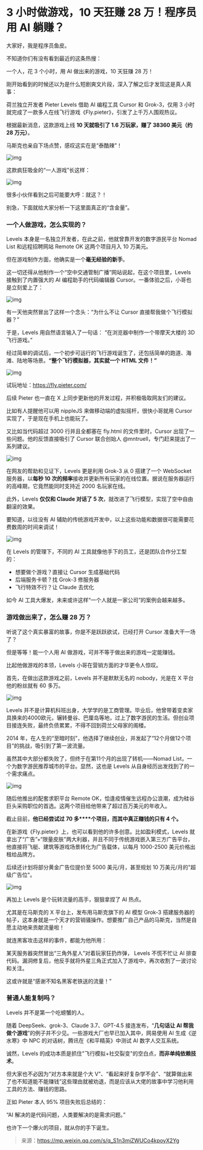 # 3 小时做游戏，10 天狂赚 28 万！程序员用 AI 躺赚？

大家好，我是程序员鱼皮。

不知道你们有没有看到最近的这条热搜：

一个人，花 3 个小时，用 AI 做出来的游戏，10 天狂赚 28 万！

刚开始看到的时候还以为是什么短剧爽文片段，深入了解之后才发现这是真人真事：

荷兰独立开发者 Pieter Levels 借助 AI 编程工具 Cursor 和 Grok-3，仅用 3 小时就完成了一款多人在线飞行游戏《Fly.pieter》，引发了上千万人围观热议。

根据最新消息，这款游戏上线 **10 天就吸引了 1.6 万玩家，赚了 38360 美元（约 28 万元）**。

马斯克也亲自下场点赞，感叹这实在是“泰酷辣”！

![img](https://pic.yupi.icu/yuyi/1741230448152-362341d5-23b1-446f-abd6-d8ad87c143dd.png)

这款疯狂吸金的“一人游戏”长这样：

![img](https://pic.yupi.icu/yuyi/1741248280343-ab70b052-6f8a-4c99-8e7f-0f8798d6261b.gif)

很多小伙伴看到之后可能要大呼：就这？！

别急，下面就给大家分析一下这里面真正的“含金量”。

### 一个人做游戏，怎么实现的？

Levels 本身是一名独立开发者，在此之前，他就曾靠开发的数字游民平台 Nomad List 和远程招聘网站 Remote OK 这两个项目月入 10 万美元。

但在游戏制作方面，他确实是一个**毫无经验的新手**。

这一切还得从他制作一个“空中交通管制广播”网站说起，在这个项目里，Levels 接触到了内置强大的 AI 编程助手的代码编辑器 Cursor。一番体验之后，小哥也是立刻爱上了：

![img](https://pic.yupi.icu/yuyi/1741249832510-b22ea3ea-827f-4c65-8a0e-982a0457495f.png)

有一天他突然冒出了这样一个念头：“为什么不让 Cursor 直接帮我做个飞行模拟器？”

于是，Levels 用自然语言输入了一句话： “在浏览器中制作一个带摩天大楼的 3D 飞行游戏。”

经过简单的调试后，一个初步可运行的飞行游戏诞生了，还包括简单的跑道、海滩、陆地等场景。**“整个飞行模拟器，其实就一个 HTML 文件！”**

![img](https://pic.yupi.icu/yuyi/1741250001933-eb17bd01-8c8c-4197-ad72-4315bb9add5b.png)

试玩地址：https://fly.pieter.com/

后续 Pieter 也一直在 X 上同步更新他的开发过程，并积极吸取网友们的建议。

比如有人提醒他可以用 nippleJS 来做移动端的虚拟摇杆，很快小哥就用 Cursor 实现了，于是现在手机上也能玩了。

又比如当代码超过 3000 行并且全都塞在 fly.html 的文件里时，Cursor 出现了一些问题。他的反馈直接吸引了 Cursor 联合创始人 @mntruell，专门赶来提出了一系列建议。

![img](https://pic.yupi.icu/yuyi/1741249958669-5b58d233-1185-410b-837d-e7044025c350.png)

在网友的帮助和见证下，Levels 更是利用 Grok-3 从 0 搭建了一个 WebSocket 服务器，以**每秒 10 次的频率**接收并更新所有玩家的在线位置。据说在服务器运行的高峰期，它竟然能同时支持近 2000 名玩家在线。

此外，Levels **仅仅和 Claude 对话了 5 次**，就改进了飞行模型，实现了空中自由翻滚的效果。

要知道，以往没有 AI 辅助的传统游戏开发中，以上这些功能和数据很可能需要花费数周的时间来调试！

![img](https://pic.yupi.icu/yuyi/1741239437727-1770a274-ed8c-4ea8-9f44-5b9c80e4aade.png)

在 Levels 的管理下，不同的 AI 工具就像他手下的员工，还是团队合作分工型的：

- 想要做个游戏？直接让 Cursor 生成基础代码
- 后端服务卡顿？找 Grok-3 修服务器
- 飞行特效不行？让 Claude 去优化

如今 AI 工具大爆发，未来或许这样“一个人就是一家公司”的案例会越来越多。

### 游戏做出来了，怎么赚 28 万？

听说了这个真实暴富的故事，你是不是跃跃欲试，已经打开 Cursor 准备大干一场了？

但是等等！能一个人用 AI 做游戏，可并不等于做出来的游戏一定能赚钱。

比起他做游戏的本领，Levels 小哥在营销方面的才华更令人惊叹。

首先，在做出这款游戏之前，Levels 并不是默默无名的 nobody，光是在 X 平台他的粉丝就有 60 多万。

![img](https://pic.yupi.icu/yuyi/1741248423828-69fad298-8b65-4841-a13a-c9ee92f13f5c.png)

Levels 并不是计算机科班出身，大学学的是工商管理。毕业后，他曾带着变卖家具换来的4000欧元，辗转曼谷、巴厘岛等地，过上了数字游民的生活。但创业项目接连失败，最终负债累累，不得不回到荷兰父母家的阁楼。

2014 年，在人生的“至暗时刻”，他选择了继续创业，并发起了“12个月做12个项目”的挑战，吸引到了第一波流量。

虽然其中大部分都失败了，但终于在第11个月的出现了转机——Nomad List，一个为数字游民推荐城市的平台。显然，这也是 Levels 从自身经历出发找到了的一个需求痛点。

![img](https://pic.yupi.icu/yuyi/1741251268664-604dda64-bf95-4294-b637-6dafce5f3a13.png)

随后他推出的配套求职平台 Remote OK，恰逢疫情催生远程办公浪潮，成为硅谷巨头采购职位的首选。这两个项目给他带来了超过百万美元的年收入。

截止目前，**他已经尝试过** **70 多****个项目，而其中真正赚钱的只有 4 个。**

在新游戏《Fly.pieter》上，也可以看到他的许多创意。比如盈利模式，Levels 就拿出了“广告”+“限量皮肤”两大利器，并且不同于传统游戏嵌入第三方广告平台，他直接将飞艇、建筑等游戏场景转化为广告载体，以每月 1000-2500 美元价格出租给品牌方。

后续还计划将部分黄金广告位提价至 5000 美元/月，甚至规划 10 万美元/月的"超级广告位"。

![img](https://pic.yupi.icu/yuyi/1741248665936-0f6b3f54-a8a4-48a9-a916-f49d0e62a535.gif)

再加上 Levels 是个玩转流量的高手，狠狠拿捏了 AI 热点。

尤其是在马斯克的 X 平台上，发布用马斯克旗下的 AI 模型 Grok-3 搭建服务器的帖子，这本身就是一个天才的营销骚操作。想要推广自己产品的马斯克，当然是自愿主动地来贡献流量啦！

就连黑客攻击这样的事件，都能为他所用：

某天服务器突然冒出“三角外星人”对着玩家狂扔炸弹， Levels 不慌不忙让 AI 排查代码。漏洞修复后，他反手就将外星三角正式加入了游戏中，再次收割了一波讨论和关注。

这或许就是“感谢不知名黑客老铁送的流量！”

### 普通人能复制吗？

Levels 并不是第一个吃螃蟹的人。

随着 DeepSeek、grok-3、Claude 3.7、GPT-4.5 接连发布，“**几句话让 AI 帮我做个游戏**”的例子并不少见。一些游戏大厂也早已加入其中，网易使用 AI 生成《逆水寒》中 NPC 的对话树，腾讯在《和平精英》中测试 AI 数字人交互系统。

诚然，Levels 的成功本质是抓住"飞行模拟+社交裂变"的空白点，**而非单纯依赖技术**。

但大家也不必因为“对方本来就是个大 V”、“看起来好复杂学不会”、“就算做出来了也不知道能不能赚钱”这些理由就被劝退，而是应该从大佬的故事中学习他利用工具的方法、赚钱的思路。

正如 Pieter 本人 95% 项目失败后总结的：

“AI 解决的是代码问题，人类要解决的是需求问题。”

也许下一个爆火的项目，就从你的手下诞生。



> 来源：https://mp.weixin.qq.com/s/q_S1n3mjZWUCo4kpoyX2Yg